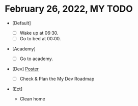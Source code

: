 # February 26, 2022, MY TODO

- [Default]

  - [ ] Wake up at 06:30.
  - [ ] Go to bed at 00:00.

- [Academy]

  - [ ] Go to academy.

- [Dev] [Poster](https://github.com/Novelier-Webbelier/poster)

  - [ ] Check & Plan the My Dev Roadmap

- [Ect]

  - Clean home
